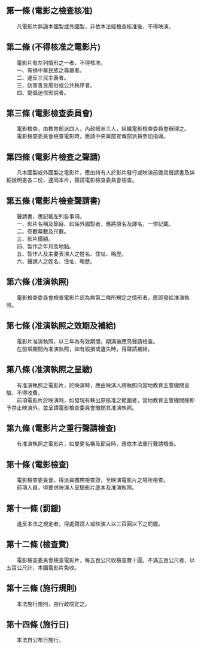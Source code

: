 第一條 (電影之檢查核准)
-----------------------
　　凡電影片無論本國製或外國製，非依本法經檢查核准後，不得映演。  


第二條 (不得核准之電影片)
-------------------------
　　電影片有左列情形之一者，不得核准。  
　　一、有損中華民族之尊嚴者。  
　　二、違反三民主義者。  
　　三、妨害善良風俗或公共秩序者。  
　　四、提倡迷信邪說者。  


第三條 (電影檢查委員會)
-----------------------
　　電影檢查，由教育部派四人，內政部派三人，組織電影檢查委員會辦理之。  
　　電影檢查委員會檢查電影時，應請中央黨部宣傳部派員參加指導。  


第四條 (電影片檢查之聲請)
-------------------------
　　凡本國製或外國製之電影片，應由持有人於影片發行或映演前備具聲請書及詳細說明書各二份，連同本片，聲請電影檢查委員會檢查。  


第五條 (電影片檢查聲請書)
-------------------------
　　聲請書，應記載左列各事項。  
　　一、影片名稱及節目、如係外國製者，應將原名及譯名，一併記載。  
　　二、卷數幕數及尺數。  
　　三、影片價額。  
　　四、製作之年月及地點。  
　　五、製作人及主要表演人之姓名、住址、略歷。  
　　六、聲請人之姓名、住址、略歷。  


第六條 (准演執照)
-----------------
　　電影檢查委員會檢查電影片認為無第二條所規定之情形者，應即發給准演執照。  


第七條 (准演執照之效期及補給)
-----------------------------
　　電影片准演執照，以三年為有效期間，期滿後應另聲請檢查。  
　　在前項期間內准演執照，如有毀損或遺失時，得聲請補給。  


第八條 (准演執照之呈驗)
-----------------------
　　有准演執照之電影片，於映演時，應由映演人將執照向當地教育主管機關呈驗，不得收費。  
　　前項電影片於映演時，如發現有軼出原核准之範圍者，當地教育主管機關除即予禁止映演外，並呈請電影檢查委員會撤銷其准演執照。  


第九條 (電影片之重行聲請檢查)
-----------------------------
　　有准演執照之電影片，如變更名稱及節目時，應依本法重行聲請檢查。  


第十條 (電影檢查)
-----------------
　　電影檢查委員會，得派員攜帶檢查證，至映演電影片之場所檢查。  
　　前項人員，得要求映演人呈驗影片底本及准演執照。  


第十一條 (罰鍰)
---------------
　　違反本法之規定者，得處聲請人或映演人以三百圓以下之罰鍰。  


第十二條 (檢查費)
-----------------
　　電影檢查委員會檢查電影片，每五百公尺收檢查費十圓，不滿五百公尺者，以五百公尺計，本國電影片免收。  


第十三條 (施行規則)
-------------------
　　本法施行規則，由行政院定之。  


第十四條 (施行日)
-----------------
　　本法自公布日施行。